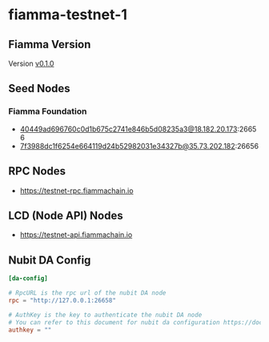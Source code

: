 # fiamma-testnet-1

## Fiamma Version

Version [v0.1.0](https://github.com/fiamma-chain/fiamma/tree/v0.1.0)

## Seed Nodes

### Fiamma Foundation

* 40449ad696760c0d1b675c2741e846b5d08235a3@18.182.20.173:26656
* 7f3988dc1f6254e664119d24b52982031e34327b@35.73.202.182:26656

## RPC Nodes

* https://testnet-rpc.fiammachain.io

## LCD (Node API) Nodes

* https://testnet-api.fiammachain.io

## Nubit DA Config 

``` toml
[da-config]

# RpcURL is the rpc url of the nubit DA node
rpc = "http://127.0.0.1:26658"

# AuthKey is the key to authenticate the nubit DA node
# You can refer to this document for nubit da configuration https://docs.nubit.org/nubit-da/run-a-node
authkey = ""

```
